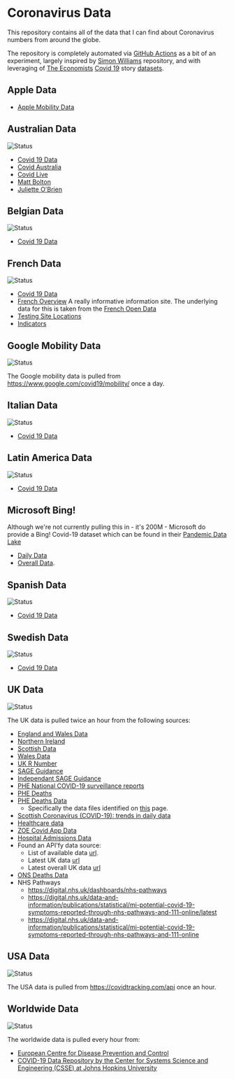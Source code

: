 # Coronavirus Data

This repository contains all of the data that I can find about Coronavirus numbers from around the globe.

The repository is completely automated via [GitHub Actions](https://github.com/features/actions) as a bit
of an experiment, largely inspired by [Simon Williams](https://github.com/simonw/coronavirus-data-gov-archive)
repository, and with leveraging of [The Economists](https://www.economist.com) [Covid 19](https://www.economist.com/graphic-detail/2020/04/16/tracking-covid-19-excess-deaths-across-countries) story [datasets](https://github.com/TheEconomist/covid-19-excess-deaths-tracker).

## Apple Data

  * [Apple Mobility Data](https://www.apple.com/covid19/mobility)

## Australian Data
![Status](https://github.com/rvaughan/coronavirus-data/workflows/Fetch%20latest%20Australian%20data/badge.svg)

  * [Covid 19 Data](https://www.covid19data.com.au/)
  * [Covid Australia](https://www.covidaustralia.com)
  * [Covid Live](https://covidlive.com.au/)
  * [Matt Bolton](https://github.com/M3IT/COVID-19_Data)
  * [Juliette O'Brien](https://github.com/pappubahry/AU_COVID19)

## Belgian Data
![Status](https://github.com/rvaughan/coronavirus-data/workflows/Fetch%20latest%20Belgian%20data/badge.svg)

  * [Covid 19 Data](https://epistat.sciensano.be)

## French Data
![Status](https://github.com/rvaughan/coronavirus-data/workflows/Fetch%20latest%20French%20data/badge.svg)

  * [Covid 19 Data](https://github.com/opencovid19-fr/data)
  * [French Overview](https://dashboard.covid19.data.gouv.fr/vue-d-ensemble?location=FRA) A really informative information site. The underlying data for this is taken from the [French Open Data](https://www.data.gouv.fr/fr/datasets/donnees-hospitalieres-relatives-a-lepidemie-de-covid-19/)
  * [Testing Site Locations](https://www.data.gouv.fr/en/datasets/sites-de-prelevements-pour-les-tests-covid/)
  * [Indicators](https://www.data.gouv.fr/en/datasets/indicateurs-de-suivi-de-lepidemie-de-covid-19/)

## Google Mobility Data
![Status](https://github.com/rvaughan/coronavirus-data/workflows/Fetch%20latest%20Google%20Mobility%20data/badge.svg)

The Google mobility data is pulled from https://www.google.com/covid19/mobility/ once a day.

## Italian Data
![Status](https://github.com/rvaughan/coronavirus-data/workflows/Fetch%20latest%20Italian%20data/badge.svg)

  * [Covid 19 Data](https://github.com/pcm-dpc/COVID-19)

## Latin America Data
![Status](https://github.com/rvaughan/coronavirus-data/workflows/Fetch%20latest%20Latin%20America%20data/badge.svg)

  * [Covid 19 Data](https://https://github.com/DataScienceResearchPeru/covid-19_latinoamerica)

## Microsoft Bing!

Although we're not currently pulling this in - it's 200M - Microsoft do provide a Bing! Covid-19 dataset which can be found in their [Pandemic Data Lake](https://azure.microsoft.com/en-gb/services/open-datasets/catalog/covid-tracking/)

  * [Daily Data](https://pandemicdatalake.blob.core.windows.net/public/raw/covid-19/covid_tracking/latest/daily.json)
  * [Overall Data](https://pandemicdatalake.blob.core.windows.net/public/curated/covid-19/bing_covid-19_data/latest/bing_covid-19_data.json).

## Spanish Data
![Status](https://github.com/rvaughan/coronavirus-data/workflows/Fetch%20latest%20Spanish%20data/badge.svg)

  * [Covid 19 Data](https://github.com/datadista/datasets)

## Swedish Data
![Status](https://github.com/rvaughan/coronavirus-data/workflows/Fetch%20latest%20Swedish%20data/badge.svg)

  * [Covid 19 Data](xxx)

## UK Data
![Status](https://github.com/rvaughan/coronavirus-data/workflows/Fetch%20latest%20UK%20data/badge.svg)

The UK data is pulled twice an hour from the following sources:

  * [England and Wales Data](https://coronavirus.data.gov.uk/)
  * [Northern Ireland](https://www.nisra.gov.uk/publications/weekly-deaths)
  * [Scottish Data](https://www.nrscotland.gov.uk/covid19stats)
  * [Wales Data](https://public.tableau.com/profile/public.health.wales.health.protection#!/vizhome/RapidCOVID-19virology-Public/Headlinesummary)
  * [UK R Number](https://www.gov.uk/government/news/government-publishes-latest-r-number)
  * [SAGE Guidance](https://www.gov.uk/government/collections/scientific-evidence-supporting-the-government-response-to-coronavirus-covid-19)
  * [Independant SAGE Guidance](https://www.independentsage.org/)
  * [PHE National COVID-19 surveillance reports](https://www.gov.uk/government/publications/national-covid-19-surveillance-reports)
  * [PHE Deaths](https://www.gov.uk/government/publications/phe-data-series-on-deaths-in-people-with-covid-19-technical-summary)
  * [PHE Deaths Data](https://coronavirus.data.gov.uk/deaths)
    * Specifically the data files identified on [this](https://coronavirus.data.gov.uk/about-data) page.
  * [Scottish Coronavirus (COVID-19): trends in daily data](https://www.gov.scot/publications/coronavirus-covid-19-trends-in-daily-data/)
  * [Healthcare data](https://coronavirus-staging.data.gov.uk/healthcare)
  * [ZOE Covid App Data](https://covid.joinzoe.com/data)
  * [Hospital Admissions Data](https://www.england.nhs.uk/statistics/statistical-work-areas/covid-19-hospital-activity/)
  * Found an API'fy data source:
    * List of available data [url](https://api.apify.com/v2/key-value-stores/tVaYRsPHLjNdNBu7S/records/LATEST?disableRedirect=true).
    * Latest UK data [url](https://api.apify.com/v2/key-value-stores/KWLojgM5r1JmMW4b4/records/LATEST?disableRedirect=true)
    * Latest overall UK data [url](https://api.apify.com/v2/datasets/K1mXdufnpvr53AFk6/items?format=json&clean=1)
  * [ONS Deaths Data](https://www.ons.gov.uk/peoplepopulationandcommunity/birthsdeathsandmarriages/deaths/bulletins/deathsregisteredweeklyinenglandandwalesprovisional/weekending9october2020)
  * NHS Pathways
    * https://digital.nhs.uk/dashboards/nhs-pathways
    * https://digital.nhs.uk/data-and-information/publications/statistical/mi-potential-covid-19-symptoms-reported-through-nhs-pathways-and-111-online/latest
    * https://digital.nhs.uk/data-and-information/publications/statistical/mi-potential-covid-19-symptoms-reported-through-nhs-pathways-and-111-online

## USA Data
![Status](https://github.com/rvaughan/coronavirus-data/workflows/Fetch%20latest%20USA%20data/badge.svg)

The USA data is pulled from https://covidtracking.com/api once an hour.

## Worldwide Data
![Status](https://github.com/rvaughan/coronavirus-data/workflows/Fetch%20latest%20worldwide%20data/badge.svg)

The worldwide data is pulled every hour from:
  * [European Centre for Disease Prevention and Control](https://www.ecdc.europa.eu/en/publications-data/download-todays-data-geographic-distribution-covid-19-cases-worldwide)
  * [COVID-19 Data Repository by the Center for Systems Science and Engineering (CSSE) at Johns Hopkins University](https://github.com/CSSEGISandData/COVID-19)
